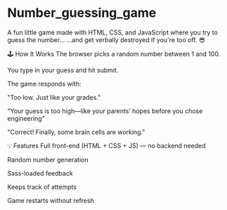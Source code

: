 # Number_guessing_game
A fun little game made with HTML, CSS, and JavaScript where you try to guess the number...
...and get verbally destroyed if you're too off. 😎

🕹️ How It Works
The browser picks a random number between 1 and 100.

You type in your guess and hit submit.

The game responds with:

"Too low. Just like your grades."

"Your guess is too high—like your parents’ hopes before you chose engineering"

"Correct! Finally, some brain cells are working."

💡 Features
Full front-end (HTML + CSS + JS) — no backend needed

Random number generation

Sass-loaded feedback

Keeps track of attempts

Game restarts without refresh
